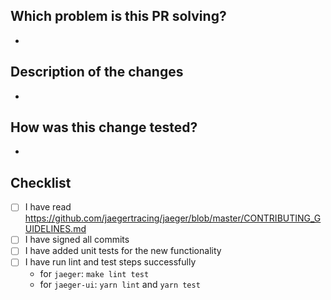<!--
!! Please DELETE this comment before posting.
We appreciate your contribution to the Jaeger project! 👋🎉
-->

## Which problem is this PR solving?
- <!-- Example: Resolves #123 -->

## Description of the changes
- 

## How was this change tested?
- 

## Checklist
- [ ] I have read https://github.com/jaegertracing/jaeger/blob/master/CONTRIBUTING_GUIDELINES.md
- [ ] I have signed all commits
- [ ] I have added unit tests for the new functionality
- [ ] I have run lint and test steps successfully
  - for `jaeger`: `make lint test`
  - for `jaeger-ui`: `yarn lint` and `yarn test`
